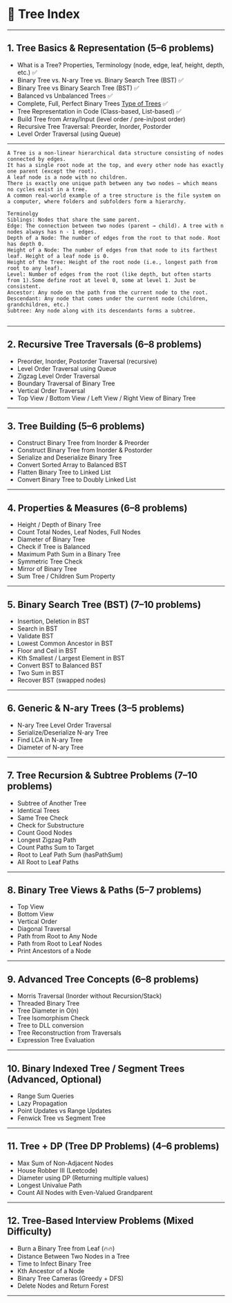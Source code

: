 # 🌳 **Tree Index**

---

## **1. Tree Basics & Representation (5–6 problems)**

- What is a Tree? Properties, Terminology (node, edge, leaf, height, depth, etc.) ✅
- Binary Tree vs. N-ary Tree vs. Binary Search Tree (BST) ✅
- Binary Tree vs Binary Search Tree (BST) ✅
- Balanced vs Unbalanced Trees ✅
- Complete, Full, Perfect Binary Trees [Type of Trees](./TreeTypes.md) ✅
- Tree Representation in Code (Class-based, List-based) ✅
- Build Tree from Array/Input (level order / pre-in/post order)
- Recursive Tree Traversal: Preorder, Inorder, Postorder
- Level Order Traversal (using Queue)

---

```
A Tree is a non-linear hierarchical data structure consisting of nodes connected by edges.
It has a single root node at the top, and every other node has exactly one parent (except the root).
A leaf node is a node with no children.
There is exactly one unique path between any two nodes — which means no cycles exist in a tree.
A common real-world example of a tree structure is the file system on a computer, where folders and subfolders form a hierarchy.

Terminolgy
Siblings: Nodes that share the same parent.
Edge: The connection between two nodes (parent → child). A tree with n nodes always has n - 1 edges.
Depth of a Node: The number of edges from the root to that node. Root has depth 0.
Height of a Node: The number of edges from that node to its farthest leaf. Height of a leaf node is 0.
Height of the Tree: Height of the root node (i.e., longest path from root to any leaf).
Level: Number of edges from the root (like depth, but often starts from 1).Some define root at level 0, some at level 1. Just be consistent.
Ancestor: Any node on the path from the current node to the root.
Descendant: Any node that comes under the current node (children, grandchildren, etc.)
Subtree: Any node along with its descendants forms a subtree.


```

---

## **2. Recursive Tree Traversals (6–8 problems)**

- Preorder, Inorder, Postorder Traversal (recursive)
- Level Order Traversal using Queue
- Zigzag Level Order Traversal
- Boundary Traversal of Binary Tree
- Vertical Order Traversal
- Top View / Bottom View / Left View / Right View of Binary Tree

---

## **3. Tree Building (5–6 problems)**

- Construct Binary Tree from Inorder & Preorder
- Construct Binary Tree from Inorder & Postorder
- Serialize and Deserialize Binary Tree
- Convert Sorted Array to Balanced BST
- Flatten Binary Tree to Linked List
- Convert Binary Tree to Doubly Linked List

---

## **4. Properties & Measures (6–8 problems)**

- Height / Depth of Binary Tree
- Count Total Nodes, Leaf Nodes, Full Nodes
- Diameter of Binary Tree
- Check if Tree is Balanced
- Maximum Path Sum in a Binary Tree
- Symmetric Tree Check
- Mirror of Binary Tree
- Sum Tree / Children Sum Property

---

## **5. Binary Search Tree (BST) (7–10 problems)**

- Insertion, Deletion in BST
- Search in BST
- Validate BST
- Lowest Common Ancestor in BST
- Floor and Ceil in BST
- Kth Smallest / Largest Element in BST
- Convert BST to Balanced BST
- Two Sum in BST
- Recover BST (swapped nodes)

---

## **6. Generic & N-ary Trees (3–5 problems)**

- N-ary Tree Level Order Traversal
- Serialize/Deserialize N-ary Tree
- Find LCA in N-ary Tree
- Diameter of N-ary Tree

---

## **7. Tree Recursion & Subtree Problems (7–10 problems)**

- Subtree of Another Tree
- Identical Trees
- Same Tree Check
- Check for Substructure
- Count Good Nodes
- Longest Zigzag Path
- Count Paths Sum to Target
- Root to Leaf Path Sum (hasPathSum)
- All Root to Leaf Paths

---

## **8. Binary Tree Views & Paths (5–7 problems)**

- Top View
- Bottom View
- Vertical Order
- Diagonal Traversal
- Path from Root to Any Node
- Path from Root to Leaf Nodes
- Print Ancestors of a Node

---

## **9. Advanced Tree Concepts (6–8 problems)**

- Morris Traversal (Inorder without Recursion/Stack)
- Threaded Binary Tree
- Tree Diameter in O(n)
- Tree Isomorphism Check
- Tree to DLL conversion
- Tree Reconstruction from Traversals
- Expression Tree Evaluation

---

## **10. Binary Indexed Tree / Segment Trees (Advanced, Optional)**

- Range Sum Queries
- Lazy Propagation
- Point Updates vs Range Updates
- Fenwick Tree vs Segment Tree

---

## **11. Tree + DP (Tree DP Problems) (4–6 problems)**

- Max Sum of Non-Adjacent Nodes
- House Robber III (Leetcode)
- Diameter using DP (Returning multiple values)
- Longest Univalue Path
- Count All Nodes with Even-Valued Grandparent

---

## **12. Tree-Based Interview Problems (Mixed Difficulty)**

- Burn a Binary Tree from Leaf (🔥🔥)
- Distance Between Two Nodes in a Tree
- Time to Infect Binary Tree
- Kth Ancestor of a Node
- Binary Tree Cameras (Greedy + DFS)
- Delete Nodes and Return Forest

---
